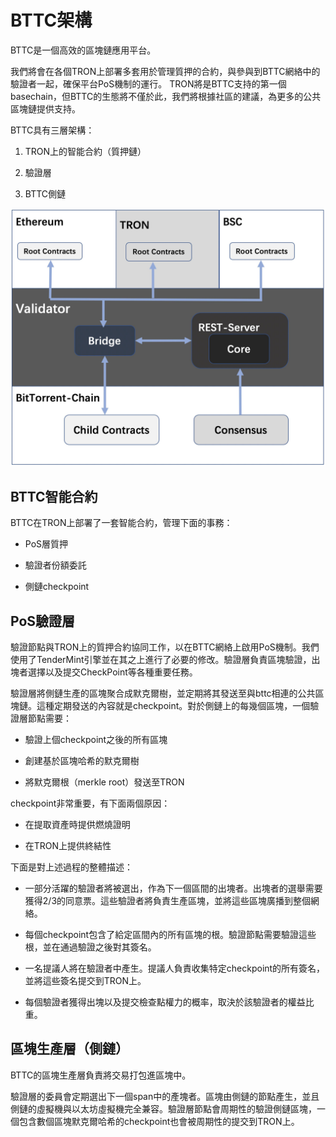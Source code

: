 # BTTC架構

BTTC是一個高效的區塊鏈應用平台。

我們將會在各個TRON上部署多套用於管理質押的合約，與參與到BTTC網絡中的驗證者一起，確保平台PoS機制的運行。 TRON將是BTTC支持的第一個basechain，但BTTC的生態將不僅於此，我們將根據社區的建議，為更多的公共區塊鏈提供支持。

BTTC具有三層架構：

1. TRON上的智能合約（質押鏈）

2. 驗證層

3. BTTC側鏈

![image](../pics/architecture.jpg)

## BTTC智能合約

BTTC在TRON上部署了一套智能合約，管理下面的事務：

+ PoS層質押

+ 驗證者份額委託

+ 側鏈checkpoint

## PoS驗證層

驗證節點與TRON上的質押合約協同工作，以在BTTC網絡上啟用PoS機制。我們使用了TenderMint引擎並在其之上進行了必要的修改。驗證層負責區塊驗證，出塊者選擇以及提交CheckPoint等各種重要任務。

驗證層將側鏈生產的區塊聚合成默克爾樹，並定期將其發送至與bttc相連的公共區塊鏈。這種定期發送的內容就是checkpoint。對於側鏈上的每幾個區塊，一個驗證層節點需要：

+ 驗證上個checkpoint之後的所有區塊

+ 創建基於區塊哈希的默克爾樹

+ 將默克爾根（merkle root）發送至TRON

checkpoint非常重要，有下面兩個原因：

+ 在提取資產時提供燃燒證明

+ 在TRON上提供終結性

下面是對上述過程的整體描述：

+ 一部分活躍的驗證者將被選出，作為下一個區間的出塊者。出塊者的選舉需要獲得2/3的同意票。這些驗證者將負責生產區塊，並將這些區塊廣播到整個網絡。

+ 每個checkpoint包含了給定區間內的所有區塊的根。驗證節點需要驗證這些根，並在通過驗證之後對其簽名。

+ 一名提議人將在驗證者中產生。提議人負責收集特定checkpoint的所有簽名，並將這些簽名提交到TRON上。

+ 每個驗證者獲得出塊以及提交檢查點權力的概率，取決於該驗證者的權益比重。

## 區塊生產層（側鏈）

BTTC的區塊生產層負責將交易打包進區塊中。

驗證層的委員會定期選出下一個span中的產塊者。區塊由側鏈的節點產生，並且側鏈的虛擬機與以太坊虛擬機完全兼容。驗證層節點會周期性的驗證側鏈區塊，一個包含數個區塊默克爾哈希的checkpoint也會被周期性的提交到TRON上。